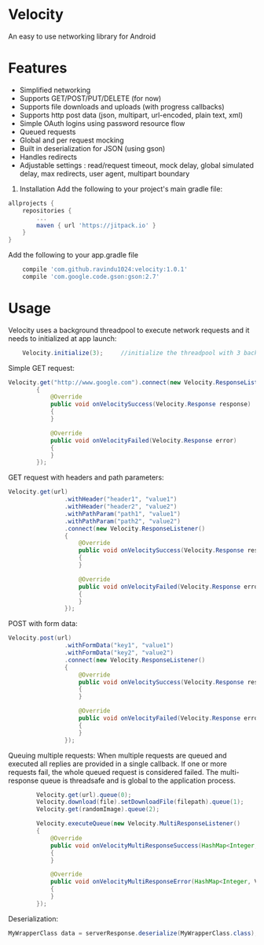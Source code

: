 # Velocity

An easy to use networking library for Android

# Features
- Simplified networking
- Supports GET/POST/PUT/DELETE (for now)
- Supports file downloads and uploads (with progress callbacks)
- Supports http post data (json, multipart, url-encoded, plain text, xml)
- Simple OAuth logins using password resource flow
- Queued requests
- Global and per request mocking
- Built in deserialization for JSON (using gson)
- Handles redirects
- Adjustable settings : read/request timeout, mock delay, global simulated delay, max redirects, user agent, multipart boundary


1) Installation
Add the following to your project's main gradle file:
```gradle
allprojects {
    repositories {
        ...
        maven { url 'https://jitpack.io' }
    }
}
``` 
Add the following to your app.gradle file
```gradle
    compile 'com.github.ravindu1024:velocity:1.0.1'
    compile 'com.google.code.gson:gson:2.7'
```

# Usage

Velocity uses a background threadpool to execute network requests and it needs to initialized at app launch:
```java
    Velocity.initialize(3);     //initialize the threadpool with 3 background threads. All threads will be waiting on a queue.
```

Simple GET request:
```java
Velocity.get("http://www.google.com").connect(new Velocity.ResponseListener()
        {
            @Override
            public void onVelocitySuccess(Velocity.Response response)
            {
            }

            @Override
            public void onVelocityFailed(Velocity.Response error)
            {
            }
        });
```

GET request with headers and path parameters:
```java
Velocity.get(url)
                .withHeader("header1", "value1")
                .withHeader("header2", "value2")
                .withPathParam("path1", "value1")
                .withPathParam("path2", "value2")
                .connect(new Velocity.ResponseListener()
                {
                    @Override
                    public void onVelocitySuccess(Velocity.Response response)
                    {
                    }

                    @Override
                    public void onVelocityFailed(Velocity.Response error)
                    {
                    }
                });
```

POST with form data:
```java
Velocity.post(url)
                .withFormData("key1", "value1")
                .withFormData("key2", "value2")
                .connect(new Velocity.ResponseListener()
                {
                    @Override
                    public void onVelocitySuccess(Velocity.Response response)
                    {
                    }

                    @Override
                    public void onVelocityFailed(Velocity.Response error)
                    {
                    }
                });
```

Queuing multiple requests:
When multiple requests are queued and executed all replies are provided in a single callback. If one or more requests fail, the whole queued request is considered failed. The multi-response queue is threadsafe and is global to the application process.
```java
        Velocity.get(url).queue(0);
        Velocity.download(file).setDownloadFile(filepath).queue(1);
        Velocity.get(randomImage).queue(2);

        Velocity.executeQueue(new Velocity.MultiResponseListener()
        {
            @Override
            public void onVelocityMultiResponseSuccess(HashMap<Integer, Velocity.Response> responseMap)
            {
            }

            @Override
            public void onVelocityMultiResponseError(HashMap<Integer, Velocity.Response> errorMap)
            {
            }
        });
```

Deserialization:
```java
MyWrapperClass data = serverResponse.deserialize(MyWrapperClass.class);
```

